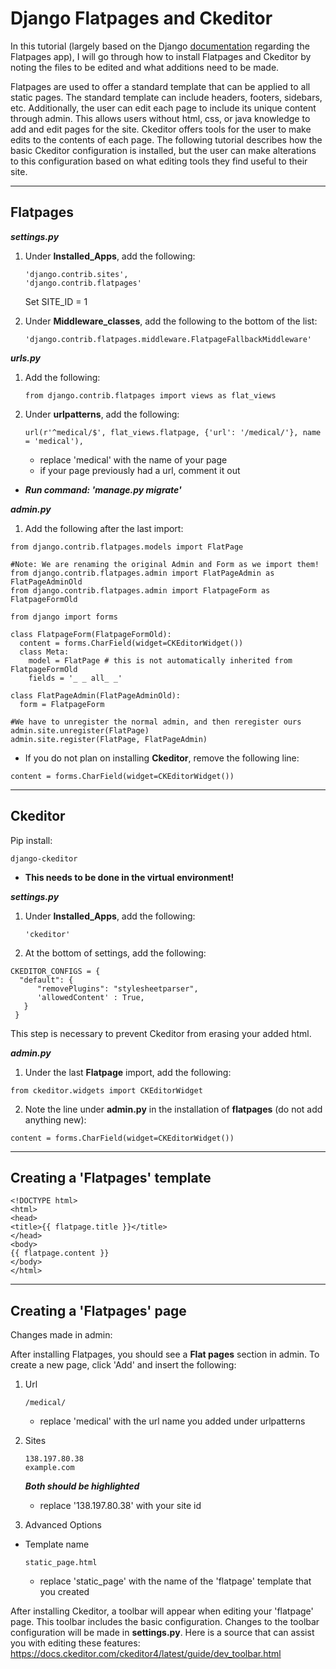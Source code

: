 # Django Flatpages and Ckeditor

In this tutorial (largely based on the Django [documentation](https://docs.djangoproject.com/en/2.0/ref/contrib/flatpages/) regarding the Flatpages app), I will go through how to install Flatpages and Ckeditor by noting the files to be edited and what additions need to be made. 

Flatpages are used to offer a standard template that can be applied to all static pages. The standard template can include headers, footers, sidebars, etc. Additionally, the user can edit each page to include its unique content through admin. This allows users without html, css, or java knowledge to add and edit pages for the site. Ckeditor offers tools for the user to make edits to the contents of each page. The following tutorial describes how the basic Ckeditor configuration is installed, but the user can make alterations to this configuration based on what editing tools they find useful to their site.    

---

## Flatpages

**_settings.py_**

1. Under **Installed_Apps**, add the following:  
  
      ```
      'django.contrib.sites',  
      'django.contrib.flatpages'
      ```
     
    Set SITE_ID = 1
  
2. Under **Middleware_classes**, add the following to the bottom of the list:
    
    ```
    'django.contrib.flatpages.middleware.FlatpageFallbackMiddleware'
    ```

**_urls.py_**

1. Add the following:

    ```
    from django.contrib.flatpages import views as flat_views
    ```
   
 2. Under **urlpatterns**, add the following:
 
    ```
    url(r'^medical/$', flat_views.flatpage, {'url': '/medical/'}, name = 'medical'),
    ```
   
       * replace 'medical' with the name of your page
       * if your page previously had a url, comment it out 
        
* **_Run command: 'manage.py migrate'_**

**_admin.py_**

1. Add the following after the last import:

```
from django.contrib.flatpages.models import FlatPage

#Note: We are renaming the original Admin and Form as we import them!
from django.contrib.flatpages.admin import FlatPageAdmin as FlatPageAdminOld
from django.contrib.flatpages.admin import FlatpageForm as FlatpageFormOld

from django import forms

class FlatpageForm(FlatpageFormOld):
  content = forms.CharField(widget=CKEditorWidget())
  class Meta:
    model = FlatPage # this is not automatically inherited from FlatpageFormOld
    fields = '_ _ all_ _'
    
class FlatPageAdmin(FlatPageAdminOld):
  form = FlatpageForm
  
#We have to unregister the normal admin, and then reregister ours
admin.site.unregister(FlatPage)
admin.site.register(FlatPage, FlatPageAdmin)
```
* If you do not plan on installing **Ckeditor**, remove the following line:
```
content = forms.CharField(widget=CKEditorWidget())
```

---
## Ckeditor

Pip install:

  ```
  django-ckeditor
  ```
   *  **This needs to be done in the virtual environment!**
   
**_settings.py_**

1. Under **Installed_Apps**, add the following:  

   ```
   'ckeditor'
   ```
2. At the bottom of settings, add the following:

  ```
  CKEDITOR_CONFIGS = {
    "default": {
        "removePlugins": "stylesheetparser",
        'allowedContent' : True,
     }
   }
  ```
  This step is necessary to prevent Ckeditor from erasing your added html.
  
**_admin.py_**

1. Under the last **Flatpage** import, add the following:
  
  ```
  from ckeditor.widgets import CKEditorWidget
  ```

2. Note the line under **admin.py** in the installation of **flatpages** (do not add anything new):
  
  ```
  content = forms.CharField(widget=CKEditorWidget())
  ```
---
## Creating a 'Flatpages' template

```
<!DOCTYPE html>
<html>
<head>
<title>{{ flatpage.title }}</title>
</head>
<body>
{{ flatpage.content }}
</body>
</html>
```

---
## Creating a 'Flatpages' page
Changes made in admin:

After installing Flatpages, you should see a **Flat pages** section in admin.
To create a new page, click 'Add' and insert the following:

1. Url

   ```
   /medical/
   ```
    * replace 'medical' with the url name you added under urlpatterns
  
2. Sites

   ```
   138.197.80.38
   example.com
   ```
  
   **_Both should be highlighted_**
   * replace '138.197.80.38' with your site id
     
3. Advanced Options

  * Template name
  
  
     ```
     static_page.html
     ```
     * replace 'static_page' with the name of the 'flatpage' template that you created 
     
After installing Ckeditor, a toolbar will appear when editing your 'flatpage' page. This toolbar includes the basic configuration. Changes to the toolbar configuration will be made in **settings.py**. 
Here is a source that can assist you with editing these features: https://docs.ckeditor.com/ckeditor4/latest/guide/dev_toolbar.html
